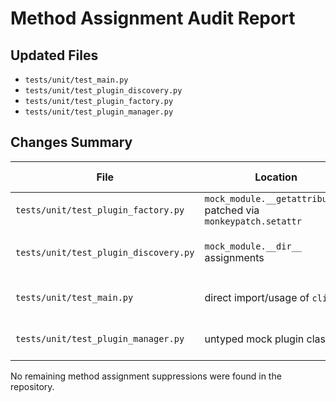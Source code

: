 # Method Assignment Audit Report

## Updated Files
- `tests/unit/test_main.py`
- `tests/unit/test_plugin_discovery.py`
- `tests/unit/test_plugin_factory.py`
- `tests/unit/test_plugin_manager.py`

## Changes Summary

| File | Location | Description | Ignore Removed |
| --- | --- | --- | --- |
| `tests/unit/test_plugin_factory.py` | `mock_module.__getattribute__` patched via `monkeypatch.setattr` | replaced direct method assignment | N/A |
| `tests/unit/test_plugin_discovery.py` | `mock_module.__dir__` assignments | replaced with `monkeypatch.setattr` and removed `type: ignore` | Yes |
| `tests/unit/test_main.py` | direct import/usage of `cli` | removed unsafe attribute access with typed `cast` | N/A |
| `tests/unit/test_plugin_manager.py` | untyped mock plugin classes | added type annotations to satisfy mypy | N/A |

No remaining method assignment suppressions were found in the repository.
